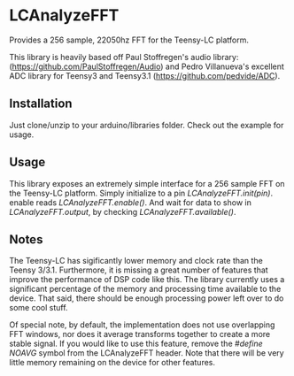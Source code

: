 # LCAnalyzeFFT
Provides a 256 sample, 22050hz FFT for the Teensy-LC platform.

This library is heavily based off Paul Stoffregen's audio 
library: (https://github.com/PaulStoffregen/Audio) and Pedro 
Villanueva's excellent ADC library for Teensy3 and Teensy3.1 
(https://github.com/pedvide/ADC).

## Installation
Just clone/unzip to your arduino/libraries folder. Check out the 
example for usage. 

## Usage
This library exposes an extremely simple interface for a 256
sample FFT on the Teensy-LC platform. Simply initialize to
a pin _LCAnalyzeFFT.init(pin)_. enable reads 
_LCAnalyzeFFT.enable()_. And wait for data to show in 
_LCAnalyzeFFT.output_, by checking 
_LCAnalyzeFFT.available()_.

## Notes
The Teensy-LC has sigificantly lower memory and 
clock rate than the Teensy 3/3.1. Furthermore, it is missing
a great number of features that improve the performance of
DSP code like this. The library currently uses a significant
percentage of the memory and processing time available to 
the device. That said, there should be enough processing 
power left over to do some cool stuff.

Of special note, by default, the implementation does not
use overlapping FFT windows, nor does it average transforms
together to create a more stable signal. If you would like to
use this feature, remove the _#define NOAVG_ symbol from
the LCAnalyzeFFT header. Note that there will be very little
memory remaining on the device for other features. 
